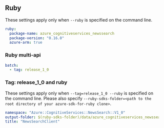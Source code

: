 ## Ruby

These settings apply only when `--ruby` is specified on the command line.

``` yaml $(ruby)
ruby:
  package-name: azure_cognitiveservices_newssearch
  package-version: "0.16.0"
  azure-arm: true
```

### Ruby multi-api

``` yaml $(ruby) && $(multiapi)
batch:
  - tag: release_1_0
```

### Tag: release_1_0 and ruby

These settings apply only when `--tag=release_1_0 --ruby` is specified on the command line.
Please also specify `--ruby-sdks-folder=<path to the root directory of your azure-sdk-for-ruby clone>`.

``` yaml $(tag) == 'release_1_0' && $(ruby)
namespace: "Azure::CognitiveServices::NewsSearch::V1_0"
output-folder: $(ruby-sdks-folder)/data/azure_cognitiveservices_newssearch/lib
title: "NewsSearchClient"
```
